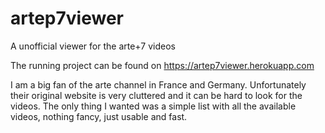 # artep7viewer
A unofficial viewer for the arte+7 videos

The running project can be found on https://artep7viewer.herokuapp.com

I am a big fan of the arte channel in France and Germany. Unfortunately their original website is very cluttered and it can be hard to look for the videos.
The only thing I wanted was a simple list with all the available videos, nothing fancy, just usable and fast.
